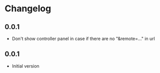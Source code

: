 # Changelog

## 0.0.1

- Don't show controller panel in case if there are no "&remote=..." in url

## 0.0.1

- Initial version
